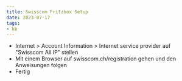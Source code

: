 ```yaml
---
title: Swisscom Fritzbox Setup
date: 2023-07-17
tags: 
- kb
---
```


* Internet > Account Information > Internet service provider auf "Swisscom All IP" stellen
* Mit einem Browser auf swisscom.ch/registration gehen und den Anweisungen folgen
* Fertig